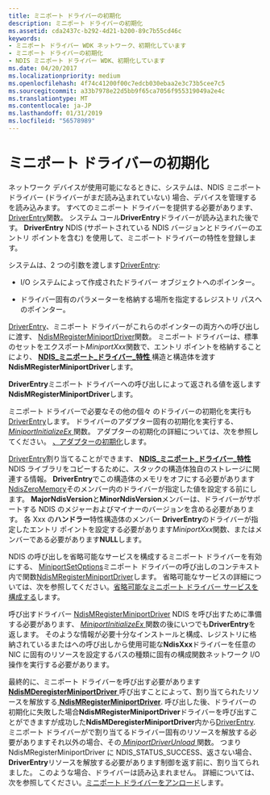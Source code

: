 ```yaml
---
title: ミニポート ドライバーの初期化
description: ミニポート ドライバーの初期化
ms.assetid: cda2437c-b292-4d21-b200-89c7b55cd46c
keywords:
- ミニポート ドライバー WDK ネットワーク、初期化しています
- ミニポート ドライバーの初期化
- NDIS ミニポート ドライバー WDK、初期化しています
ms.date: 04/20/2017
ms.localizationpriority: medium
ms.openlocfilehash: 4f74c41200f00c7edcb030ebaa2e3c73b5cee7c5
ms.sourcegitcommit: a33b7978e22d5bb9f65ca7056f955319049a2e4c
ms.translationtype: MT
ms.contentlocale: ja-JP
ms.lasthandoff: 01/31/2019
ms.locfileid: "56578989"
---
```

# <a name="initializing-a-miniport-driver"></a>ミニポート ドライバーの初期化



ネットワーク デバイスが使用可能になるときに、システムは、NDIS ミニポート ドライバー (ドライバーがまだ読み込まれていない) 場合、デバイスを管理するを読み込みます。 すべてのミニポート ドライバーを提供する必要があります、 [DriverEntry](https://msdn.microsoft.com/library/windows/hardware/ff544113)関数。 システム コール**DriverEntry**ドライバーが読み込まれた後です。 **DriverEntry** NDIS (サポートされている NDIS バージョンとドライバーのエントリ ポイントを含む) を使用して、ミニポート ドライバーの特性を登録します。

システムは、2 つの引数を渡します[DriverEntry](https://msdn.microsoft.com/library/windows/hardware/ff544113):

-   I/O システムによって作成されたドライバー オブジェクトへのポインター。

-   ドライバー固有のパラメーターを格納する場所を指定するレジストリ パスへのポインター。

[DriverEntry](https://msdn.microsoft.com/library/windows/hardware/ff544113)、ミニポート ドライバーがこれらのポインターの両方への呼び出しに渡す、 [NdisMRegisterMiniportDriver](https://msdn.microsoft.com/library/windows/hardware/ff563654)関数。 ミニポート ドライバーは、標準のセットをエクスポート*MiniportXxx*関数で、エントリ ポイントを格納することにより、 [ **NDIS\_ミニポート\_ドライバー\_特性** ](https://msdn.microsoft.com/library/windows/hardware/ff565958)構造と構造体を渡す**NdisMRegisterMiniportDriver**します。 

**DriverEntry**ミニポート ドライバーへの呼び出しによって返される値を返します**NdisMRegisterMiniportDriver**します。

ミニポート ドライバーで必要なその他の個々 のドライバーの初期化を実行も[DriverEntry](https://msdn.microsoft.com/library/windows/hardware/ff544113)します。 ドライバーのアダプター固有の初期化を実行する、 [ *MiniportInitializeEx* ](https://msdn.microsoft.com/library/windows/hardware/ff559389)関数。 アダプターの初期化の詳細については、次を参照してください。 [、アダプターの初期化](initializing-a-miniport-adapter.md)します。

[DriverEntry](https://msdn.microsoft.com/library/windows/hardware/ff544113)割り当てることができます、 [ **NDIS\_ミニポート\_ドライバー\_特性**](https://msdn.microsoft.com/library/windows/hardware/ff565958) NDIS ライブラリをコピーするために、スタックの構造体独自のストレージに関連する情報。 **DriverEntry**でこの構造体のメモリをオフにする必要があります[NdisZeroMemory](https://msdn.microsoft.com/library/windows/hardware/ff564698)そのメンバー内のドライバーが指定した値を設定する前にします。 **MajorNdisVersion**と**MinorNdisVersion**メンバーは、ドライバーがサポートする NDIS のメジャーおよびマイナーのバージョンを含める必要があります。 各 Xxx の**ハンドラー**特性構造体のメンバー **DriverEntry**のドライバーが指定したエントリ ポイントを設定する必要があります*MiniportXxx*関数、またはメンバーである必要があります**NULL**します。

NDIS の呼び出しを省略可能なサービスを構成するミニポート ドライバーを有効にする、 [MiniportSetOptions](https://msdn.microsoft.com/library/windows/hardware/ff559443)ミニポート ドライバーの呼び出しのコンテキスト内で関数[NdisMRegisterMiniportDriver](https://msdn.microsoft.com/library/windows/hardware/ff563654)します。 省略可能なサービスの詳細については、次を参照してください。[省略可能なミニポート ドライバー サービスを構成する](configuring-optional-miniport-driver-services.md)します。

呼び出すドライバー [NdisMRegisterMiniportDriver](https://msdn.microsoft.com/library/windows/hardware/ff563654) NDIS を呼び出すために準備する必要があります、 [ *MiniportInitializeEx* ](https://msdn.microsoft.com/library/windows/hardware/ff559389)関数の後にいつでも**DriverEntry**を返します。 そのような情報が必要十分なインストールと構成、レジストリに格納されているまたはへの呼び出しから使用可能な**NdisXxx**ドライバーを任意の NIC に固有のリソースを設定するバスの種類に固有の構成関数ネットワーク I/O 操作を実行する必要があります。

最終的に、ミニポート ドライバーを呼び出す必要があります[ **NdisMDeregisterMiniportDriver** ](https://msdn.microsoft.com/library/windows/hardware/ff563578)呼び出すことによって、割り当てられたリソースを解放する[ **NdisMRegisterMiniportDriver**](https://msdn.microsoft.com/library/windows/hardware/ff563654). 呼び出した後、ドライバーの初期化に失敗した場合**NdisMRegisterMiniportDriver**ドライバーを呼び出すことができますが成功した**NdisMDeregisterMiniportDriver**内から[DriverEntry](https://msdn.microsoft.com/library/windows/hardware/ff544113). ミニポート ドライバーがで割り当てるドライバー固有のリソースを解放する必要がありますそれ以外の場合、その[ *MiniportDriverUnload* ](https://msdn.microsoft.com/library/windows/hardware/ff559378)関数。 つまり NdisMRegisterMiniportDriver に NDIS_STATUS_SUCCESS、返さない場合、 **DriverEntry**リソースを解放する必要があります制御を返す前に、割り当てられました。 このような場合、ドライバーは読み込まれません。 詳細については、次を参照してください。[ミニポート ドライバーをアンロード](unloading-a-miniport-driver.md)します。

 

 






